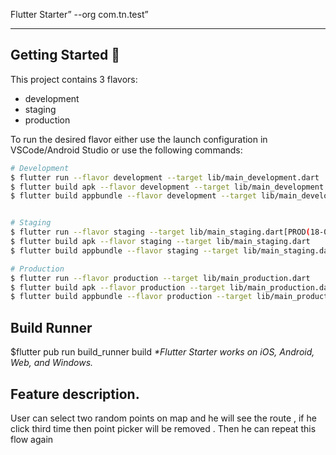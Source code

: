 

Flutter Starter” --org com.tn.test”

---

## Getting Started 🚀

This project contains 3 flavors:

- development
- staging
- production

To run the desired flavor either use the launch configuration in VSCode/Android Studio or use the following commands:

```sh
# Development
$ flutter run --flavor development --target lib/main_development.dart
$ flutter build apk --flavor development --target lib/main_development.dart
$ flutter build appbundle --flavor development --target lib/main_development.dart


# Staging
$ flutter run --flavor staging --target lib/main_staging.dart[PROD(18-02-2024).apk](build%2Fapp%2Foutputs%2Fflutter-apk%2FPROD%2818-02-2024%29.apk)
$ flutter build apk --flavor staging --target lib/main_staging.dart
$ flutter build appbundle --flavor staging --target lib/main_staging.dart

# Production
$ flutter run --flavor production --target lib/main_production.dart
$ flutter build apk --flavor production --target lib/main_production.dart
$ flutter build appbundle --flavor production --target lib/main_production.dart

```
## Build Runner
$flutter pub run build_runner build
_\*Flutter Starter works on iOS, Android, Web, and Windows._

## Feature description.
User can select two random points on map and he will see the route , if he click third time then point picker will be removed . Then he can repeat this flow again




